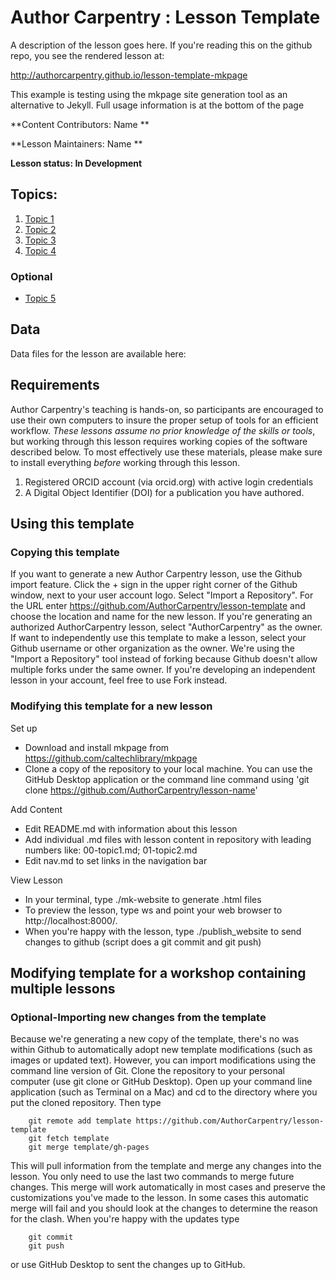Author Carpentry : Lesson Template
=======

A description of the lesson goes here.  If you're reading this on the github
repo, you see the rendered lesson at:

http://authorcarpentry.github.io/lesson-template-mkpage

This example is testing using the mkpage site generation tool as an alternative
to Jekyll.  Full usage information is at the bottom of the page

**Content Contributors: Name **


**Lesson Maintainers: Name **


**Lesson status: In Development**

## Topics:

1. [Topic 1](00-getting-started.html)
2. [Topic 2](01-working-with-openrefine.html)
3. [Topic 3](02-scripts.html)
4. [Topic 4](03-save-export.html)

### Optional
- [Topic 5](04-services.html)

## Data

Data files for the lesson are available here: 

## Requirements

Author Carpentry's teaching is hands-on, so participants are encouraged to use
their own computers to insure the proper setup of tools for an efficient
workflow.
*These lessons assume no prior knowledge of the skills or tools*, but working
through this lesson requires working copies of the software described below.
To most effectively use these materials, please make sure to install everything
*before* working through this lesson. 

1.  Registered ORCID account (via orcid.org) with active login credentials
2.  A Digital Object Identifier (DOI) for a publication you have authored.

## Using this template

### Copying this template

If you want to generate a new Author Carpentry lesson, use the Github import
feature.  Click the + sign in the upper right corner of the Github window, next
to your user account logo.  Select "Import a Repository".  For the URL enter
https://github.com/AuthorCarpentry/lesson-template and choose the location and
name for the new lesson.  If you're generating an authorized AuthorCarpentry
lesson, select "AuthorCarpentry" as the owner.  If want to independently use
this template to make a lesson, select your Github username or other
organization as the owner.  We're using the "Import a Repository" tool instead
of forking because Github doesn't allow multiple forks under the same owner.
If you're developing an independent lesson in your account, feel free to use
Fork instead.

### Modifying this template for a new lesson

Set up

* Download and install mkpage from https://github.com/caltechlibrary/mkpage
* Clone a copy of the repository to your local machine.  You can use the GitHub
Desktop application or the command line command using 
'git clone https://github.com/AuthorCarpentry/lesson-name'

Add Content

* Edit README.md with information about this lesson
* Add individual .md files with lesson content in repository with leading numbers like: 00-topic1.md;
01-topic2.md
* Edit nav.md to set links in the navigation bar

View Lesson

* In your terminal, type ./mk-website to generate .html files
* To preview the lesson, type ws and point your web browser to
http://localhost:8000/.  
* When you're happy with the lesson, type ./publish_website to send changes to
github (script does a git commit and git push)


## Modifying template for a workshop containing multiple lessons

### Optional-Importing new changes from the template

Because we're generating a new copy of the template, there's no was within
Github to automatically adopt new template modifications (such as images or
updated text).  However, you can import modifications using the command line
version of Git.  Clone the repository to your personal computer (use git clone
or GitHub Desktop).  Open up your command line application (such as Terminal on
a Mac) and cd to the directory where you put the cloned repository.  Then type

```shell
    git remote add template https://github.com/AuthorCarpentry/lesson-template
    git fetch template
    git merge template/gh-pages
```

This will pull information from the template and merge any changes into the
lesson.  You only need to use the last two commands to merge future changes.
This merge will work automatically in most cases and preserve the
customizations you've made to the lesson.  In some cases this automatic merge
will fail and you should look at the changes to determine the reason for the
clash.  When you're happy with the updates type

```shell
    git commit
    git push
```

or use GitHub Desktop to sent the changes up to GitHub.

